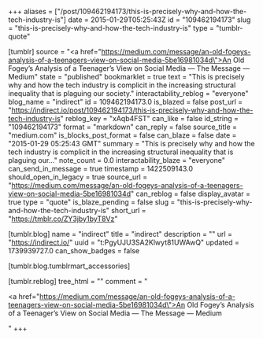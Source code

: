 +++
aliases = ["/post/109462194173/this-is-precisely-why-and-how-the-tech-industry-is"]
date = 2015-01-29T05:25:43Z
id = "109462194173"
slug = "this-is-precisely-why-and-how-the-tech-industry-is"
type = "tumblr-quote"

[tumblr]
source = "<a href=\"https://medium.com/message/an-old-fogeys-analysis-of-a-teenagers-view-on-social-media-5be16981034d\">An Old Fogey’s Analysis of a Teenager’s View on Social Media — The Message — Medium</a>"
state = "published"
bookmarklet = true
text = "This is precisely why and how the tech industry is complicit in the increasing structural inequality that is plaguing our society."
interactability_reblog = "everyone"
blog_name = "indirect"
id = 109462194173.0
is_blazed = false
post_url = "https://indirect.io/post/109462194173/this-is-precisely-why-and-how-the-tech-industry-is"
reblog_key = "xAqb4FST"
can_like = false
id_string = "109462194173"
format = "markdown"
can_reply = false
source_title = "medium.com"
is_blocks_post_format = false
can_blaze = false
date = "2015-01-29 05:25:43 GMT"
summary = "This is precisely why and how the tech industry is complicit in the increasing structural inequality that is plaguing our..."
note_count = 0.0
interactability_blaze = "everyone"
can_send_in_message = true
timestamp = 1422509143.0
should_open_in_legacy = true
source_url = "https://medium.com/message/an-old-fogeys-analysis-of-a-teenagers-view-on-social-media-5be16981034d"
can_reblog = false
display_avatar = true
type = "quote"
is_blaze_pending = false
slug = "this-is-precisely-why-and-how-the-tech-industry-is"
short_url = "https://tmblr.co/ZY3jby1byT8Vz"

[tumblr.blog]
name = "indirect"
title = "indirect"
description = ""
url = "https://indirect.io/"
uuid = "t:PgyUJU3SA2Klwyt81UWAwQ"
updated = 1739939727.0
can_show_badges = false

[tumblr.blog.tumblrmart_accessories]

[tumblr.reblog]
tree_html = ""
comment = "<p><a href=\"https://medium.com/message/an-old-fogeys-analysis-of-a-teenagers-view-on-social-media-5be16981034d\">An Old Fogey’s Analysis of a Teenager’s View on Social Media — The Message — Medium</a></p>"
+++
